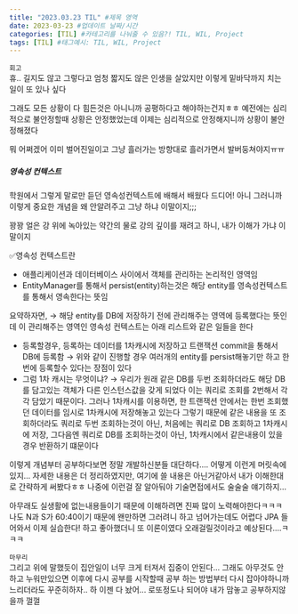 ```yaml
---
title: "2023.03.23 TIL" #제목 영역
date: 2023-03-23 #업데이트 날짜/시간
categories: [TIL] #카테고리를 나눠줄 수 있음?! TIL, WIL, Project
tags: [TIL] #태그예시: TIL, WIL, Project
---
```


`회고`  
휴.. 길지도 않고 그렇다고 엄청 짧지도 않은 인생을 살았지만
이렇게 밑바닥까지 치는 일이 또 있나 싶다

그래도 모든 상황이 다 힘든것은 아니니까 공평하다고 해야하는건지ㅎㅎ
예전에는 심리적으로 불안정할때 상황은 안정했었는데
이제는 심리적으로 안정해지니까 상황이 불안정해졌다

뭐 어쩌겠어 이미 벌어진일이고 그냥 흘러가는 방향대로 흘러가면서 발버둥쳐야지ㅠㅠ

<h5><strong>영속성 컨텍스트</strong></h5>   
학원에서 그렇게 말로만 듣던 영속성컨텍스트에 배해서 배웠다 드디어!
아니 그러니까 이렇게 중요한 개념을 왜 안알려주고 그냥 하냐 이말이지;;;

꽝꽝 얼은 강 위에 녹아있는 약간의 물로 강의 깊이를 재려고 하니,
내가 이해가 가냐 이말이지

✅영속성 컨텍스트란

- 애플리케이션과 데이터베이스 사이에서 객체를 관리하는 논리적인 영역임
- EntityManager를 통해서 persist(entity)하는것은 해당 entity를 영속성컨텍스트를 통해서 영속한다는 뜻임

요약하자면,
→ 해당 entity를 DB에 저장하기 전에 관리해주는 영역에 등록했다는 뜻인데
이 관리해주는 영역인 영속성 컨텍스트는 아래 리스트와 같은 일들을 한다

- 등록할경우, 등록하는 데이터를 1차캐시에 저장하고 트랜잭션 commit을 통해서 DB에 등록함
  → 위와 같이 진행할 경우 여러개의 entity를 persist해놓기만 하고 한번에 등록할수 있다는 장점이 있다
- 그럼 1차 캐시는 무엇이냐?
  → 우리가 원래 같은 DB를 두번 조회하더라도 해당 DB를 담고있는 객체가 다른 인스턴스값을 갖게 되었다
  이는 쿼리로 조회를 2번해서 각각 담았기 때문이다.
  그러나 1차캐시를 이용하면, 한 트랜잭션 안에서는 한번 조회했던 데이터를 임시로 1차캐시에 저장해놓고 있는다
  그렇기 때문에 같은 내용을 또 조회하더라도 쿼리로 두번 조회하는것이 아닌, 처음에는 쿼리로 DB 조회하고 1차캐시에 저장, 그다음엔 쿼리로 DB를 조회하는것이 아닌, 1차캐시에서 같은내용이 있을경우 반환하기 떄문이다

이렇게 개념부터 공부하다보면 정말 개발하신분들 대단하다....
어떻게 이런게 머릿속에 있지...
자세한 내용은 더 정리하였지만, 여기에 쓸 내용은 아닌거같아서 내가 이해한대로 간략하게 써봤다ㅎㅎ
나중에 이런걸 잘 알아둬야 기술면접에서도 술술술 얘기하지...

아무래도 실생활에 없는내용들이기 때문에 이해하려면 진짜 많이 노력해야한다ㅋㅋㅋ
나도 N과 S가 60:40이기 때문에 왠만하면 그러려니 하고 넘어가는데도 어렵다
JPA 들어와서 이제 실습한다! 하고 좋아했더니 또 이론이였다
오래걸릴것이라고 예상된다....ㅋㅋㅋ

`마무리`  
그리고 위에 말했듯이 집안일이 너무 크게 터져서 집중이 안된다...
그래도 아무것도 안하고 누워만있으면 이후에 다시 공부를 시작할때 공부 하는 방법부터 다시 잡아야하니까
느리더라도 꾸준히하자.. 하 이젠 다 놨어...
로또정도나 되어야 내가 맘놓고 공부하지않을까 껄껄
